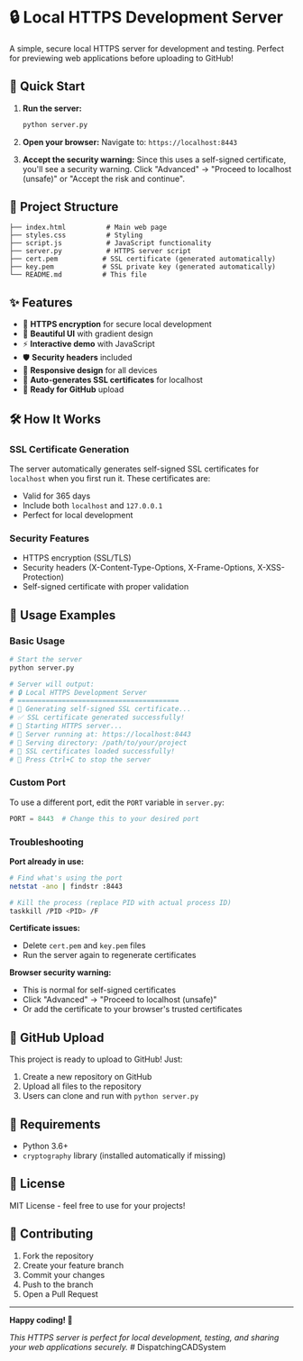 # 🔒 Local HTTPS Development Server

A simple, secure local HTTPS server for development and testing. Perfect for previewing web applications before uploading to GitHub!

## 🚀 Quick Start

1. **Run the server:**
   ```bash
   python server.py
   ```

2. **Open your browser:**
   Navigate to: `https://localhost:8443`

3. **Accept the security warning:**
   Since this uses a self-signed certificate, you'll see a security warning. Click "Advanced" → "Proceed to localhost (unsafe)" or "Accept the risk and continue".

## 📁 Project Structure

```
├── index.html          # Main web page
├── styles.css          # Styling
├── script.js           # JavaScript functionality
├── server.py           # HTTPS server script
├── cert.pem           # SSL certificate (generated automatically)
├── key.pem            # SSL private key (generated automatically)
└── README.md          # This file
```

## ✨ Features

- 🔐 **HTTPS encryption** for secure local development
- 🎨 **Beautiful UI** with gradient design
- ⚡ **Interactive demo** with JavaScript
- 🛡️ **Security headers** included
- 📱 **Responsive design** for all devices
- 🔧 **Auto-generates SSL certificates** for localhost
- 🚀 **Ready for GitHub** upload

## 🛠️ How It Works

### SSL Certificate Generation
The server automatically generates self-signed SSL certificates for `localhost` when you first run it. These certificates are:
- Valid for 365 days
- Include both `localhost` and `127.0.0.1`
- Perfect for local development

### Security Features
- HTTPS encryption (SSL/TLS)
- Security headers (X-Content-Type-Options, X-Frame-Options, X-XSS-Protection)
- Self-signed certificate with proper validation

## 📖 Usage Examples

### Basic Usage
```bash
# Start the server
python server.py

# Server will output:
# 🔒 Local HTTPS Development Server
# ========================================
# 🔐 Generating self-signed SSL certificate...
# ✅ SSL certificate generated successfully!
# 🚀 Starting HTTPS server...
# 📍 Server running at: https://localhost:8443
# 📁 Serving directory: /path/to/your/project
# 🔐 SSL certificates loaded successfully!
# 🛑 Press Ctrl+C to stop the server
```

### Custom Port
To use a different port, edit the `PORT` variable in `server.py`:
```python
PORT = 8443  # Change this to your desired port
```

### Troubleshooting

**Port already in use:**
```bash
# Find what's using the port
netstat -ano | findstr :8443

# Kill the process (replace PID with actual process ID)
taskkill /PID <PID> /F
```

**Certificate issues:**
- Delete `cert.pem` and `key.pem` files
- Run the server again to regenerate certificates

**Browser security warning:**
- This is normal for self-signed certificates
- Click "Advanced" → "Proceed to localhost (unsafe)"
- Or add the certificate to your browser's trusted certificates

## 🚀 GitHub Upload

This project is ready to upload to GitHub! Just:

1. Create a new repository on GitHub
2. Upload all files to the repository
3. Users can clone and run with `python server.py`

## 🔧 Requirements

- Python 3.6+
- `cryptography` library (installed automatically if missing)

## 📄 License

MIT License - feel free to use for your projects!

## 🤝 Contributing

1. Fork the repository
2. Create your feature branch
3. Commit your changes
4. Push to the branch
5. Open a Pull Request

---

**Happy coding! 🎉**

*This HTTPS server is perfect for local development, testing, and sharing your web applications securely.*
#   D i s p a t c h i n g C A D S y s t e m  
 